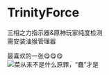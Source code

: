# TrinityForce
三相之力指示器&amp;原神玩家纯度检测  
需安装油猴管理器  
  
最喜欢的一张😋😋😋  
![菜从来不是什么原罪，“蠢”才是](https://img.picui.cn/free/2025/04/03/67ee84b6c33c8.png)
